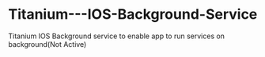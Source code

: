 # Titanium---IOS-Background-Service
Titanium IOS Background service to enable app to run services on background(Not Active)
